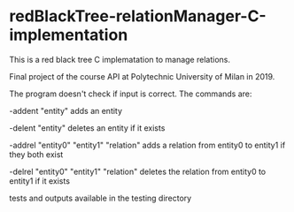 # redBlackTree-relationManager-C-implementation

This is a red black tree C implematation to manage relations.

Final project of the course API at Polytechnic University of Milan in 2019.

The program doesn't check if input is correct. The commands are:

-addent "entity"                               adds an entity

-delent "entity"                               deletes an entity if it exists

-addrel "entity0" "entity1" "relation"         adds a relation from entity0 to entity1 if they both exist

-delrel "entity0" "entity1" "relation"         deletes the relation from entity0 to entity1 if it exists

tests and outputs available in the testing directory
